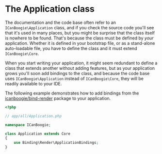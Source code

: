 # The Application class

The documentation and the code base often refer to an `ICanBoogie\Application` class, and if you
check the source code you'll see that it's used in many places, but you might be surprise that the
class itself is nowhere to be found. That's because the class must be defined by _your_ application.
Whether it is defined in your bootstrap file, or as a stand-alone auto-loadable file, you have to
define the class and it must extend `ICanBoogie\Core`.

When you start writing your application, it might seem redundant to define a class that extends
another without adding features, but as your application grows you'll soon add bindings to the
class, and because the code base uses `ICanBoogie\Application` instead of `ICanBoogie\Core`, they
will be readily available to your IDE.

The following example demonstrates how to add bindings from the [icanboogie/bind-render][] package
to your application.

```php
<?php

// app/all/Application.php

namespace ICanBoogie;

class Application extends Core
{
	use Binding\Render\ApplicationBindings;
}
```





[icanboogie/bind-render]: https://github.com/ICanBoogie/bind-render

